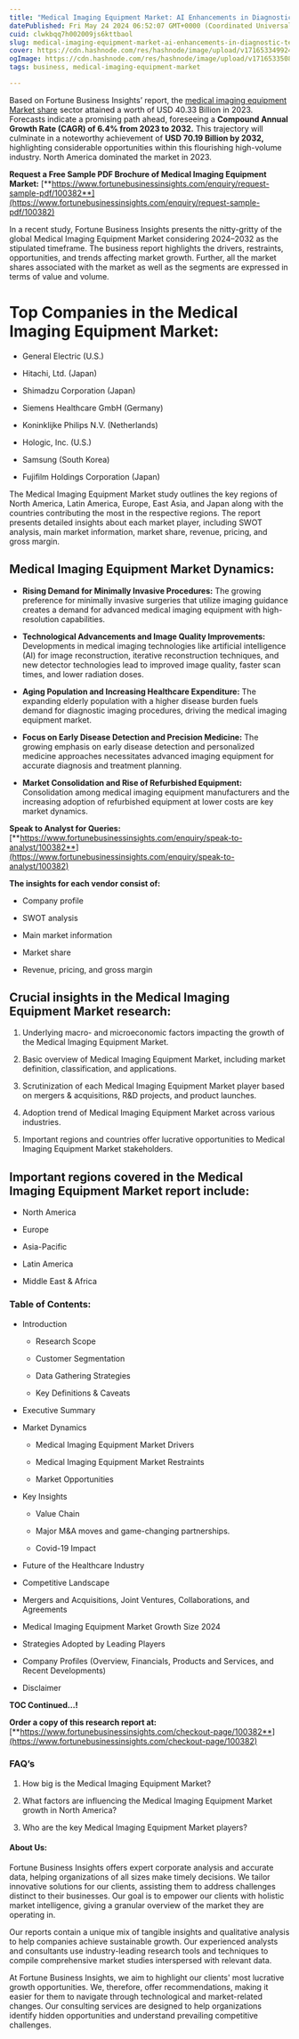 ```yaml
---
title: "Medical Imaging Equipment Market: AI Enhancements in Diagnostic Technology"
datePublished: Fri May 24 2024 06:52:07 GMT+0000 (Coordinated Universal Time)
cuid: clwkbqq7h002009js6kttbaol
slug: medical-imaging-equipment-market-ai-enhancements-in-diagnostic-technology
cover: https://cdn.hashnode.com/res/hashnode/image/upload/v1716533499246/52e43cc4-4277-456c-bbd2-b52376e208c5.png
ogImage: https://cdn.hashnode.com/res/hashnode/image/upload/v1716533508958/81cdd2f5-21be-4906-ba63-c5112c78f051.png
tags: business, medical-imaging-equipment-market

---
```


Based on Fortune Business Insights’ report, the [medical imaging equipment Market share](https://www.fortunebusinessinsights.com/industry-reports/medical-imaging-equipment-market-100382) sector attained a worth of USD 40.33 Billion in 2023. Forecasts indicate a promising path ahead, foreseeing a **Compound Annual Growth Rate (CAGR) of 6.4% from 2023 to 2032.** This trajectory will culminate in a noteworthy achievement of **USD 70.19 Billion by 2032,** highlighting considerable opportunities within this flourishing high-volume industry. North America dominated the market in 2023.

**Request a Free Sample PDF Brochure of Medical Imaging Equipment Market:** [**https://www.fortunebusinessinsights.com/enquiry/request-sample-pdf/100382**](https://www.fortunebusinessinsights.com/enquiry/request-sample-pdf/100382)

In a recent study, Fortune Business Insights presents the nitty-gritty of the global Medical Imaging Equipment Market considering 2024–2032 as the stipulated timeframe. The business report highlights the drivers, restraints, opportunities, and trends affecting market growth. Further, all the market shares associated with the market as well as the segments are expressed in terms of value and volume.

# **Top Companies in the Medical Imaging Equipment Market:**

* General Electric (U.S.)
    
* Hitachi, Ltd. (Japan)
    
* Shimadzu Corporation (Japan)
    
* Siemens Healthcare GmbH (Germany)
    
* Koninklijke Philips N.V. (Netherlands)
    
* Hologic, Inc. (U.S.)
    
* Samsung (South Korea)
    
* Fujifilm Holdings Corporation (Japan)
    

The Medical Imaging Equipment Market study outlines the key regions of North America, Latin America, Europe, East Asia, and Japan along with the countries contributing the most in the respective regions. The report presents detailed insights about each market player, including SWOT analysis, main market information, market share, revenue, pricing, and gross margin.

## Medical Imaging Equipment Market **Dynamics**:

* **Rising Demand for Minimally Invasive Procedures:** The growing preference for minimally invasive surgeries that utilize imaging guidance creates a demand for advanced medical imaging equipment with high-resolution capabilities.
    
* **Technological Advancements and Image Quality Improvements:** Developments in medical imaging technologies like artificial intelligence (AI) for image reconstruction, iterative reconstruction techniques, and new detector technologies lead to improved image quality, faster scan times, and lower radiation doses.
    
* **Aging Population and Increasing Healthcare Expenditure:** The expanding elderly population with a higher disease burden fuels demand for diagnostic imaging procedures, driving the medical imaging equipment market.
    
* **Focus on Early Disease Detection and Precision Medicine:** The growing emphasis on early disease detection and personalized medicine approaches necessitates advanced imaging equipment for accurate diagnosis and treatment planning.
    
* **Market Consolidation and Rise of Refurbished Equipment:** Consolidation among medical imaging equipment manufacturers and the increasing adoption of refurbished equipment at lower costs are key market dynamics.
    

**Speak to Analyst for Queries:** [**https://www.fortunebusinessinsights.com/enquiry/speak-to-analyst/100382**](https://www.fortunebusinessinsights.com/enquiry/speak-to-analyst/100382)

**The insights for each vendor consist of:**

* Company profile
    
* SWOT analysis
    
* Main market information
    
* Market share
    
* Revenue, pricing, and gross margin
    

## **Crucial insights in the Medical Imaging Equipment Market research:**

1. Underlying macro- and microeconomic factors impacting the growth of the Medical Imaging Equipment Market.
    
2. Basic overview of Medical Imaging Equipment Market, including market definition, classification, and applications.
    
3. Scrutinization of each Medical Imaging Equipment Market player based on mergers & acquisitions, R&D projects, and product launches.
    
4. Adoption trend of Medical Imaging Equipment Market across various industries.
    
5. Important regions and countries offer lucrative opportunities to Medical Imaging Equipment Market stakeholders.
    

## **Important regions covered in the Medical Imaging Equipment Market report include:**

* North America
    
* Europe
    
* Asia-Pacific
    
* Latin America
    
* Middle East & Africa
    

### **Table of Contents:**

* Introduction
    
    * Research Scope
        
    * Customer Segmentation
        
    * Data Gathering Strategies
        
    * Key Definitions & Caveats
        
* Executive Summary
    
* Market Dynamics
    
    * Medical Imaging Equipment Market Drivers
        
    * Medical Imaging Equipment Market Restraints
        
    * Market Opportunities
        
* Key Insights
    
    * Value Chain
        
    * Major M&A moves and game-changing partnerships.
        
    * Covid-19 Impact
        
* Future of the Healthcare Industry
    
* Competitive Landscape
    
* Mergers and Acquisitions, Joint Ventures, Collaborations, and Agreements
    
* Medical Imaging Equipment Market Growth Size 2024
    
* Strategies Adopted by Leading Players
    
* Company Profiles (Overview, Financials, Products and Services, and Recent Developments)
    
* Disclaimer
    

**TOC Continued…!**

**Order a copy of this research report at:** [**https://www.fortunebusinessinsights.com/checkout-page/100382**](https://www.fortunebusinessinsights.com/checkout-page/100382)

### **FAQ’s**

1. How big is the Medical Imaging Equipment Market?
    
2. What factors are influencing the Medical Imaging Equipment Market growth in North America?
    
3. Who are the key Medical Imaging Equipment Market players?
    

#### **About Us:**

Fortune Business Insights offers expert corporate analysis and accurate data, helping organizations of all sizes make timely decisions. We tailor innovative solutions for our clients, assisting them to address challenges distinct to their businesses. Our goal is to empower our clients with holistic market intelligence, giving a granular overview of the market they are operating in.

Our reports contain a unique mix of tangible insights and qualitative analysis to help companies achieve sustainable growth. Our experienced analysts and consultants use industry-leading research tools and techniques to compile comprehensive market studies interspersed with relevant data.

At Fortune Business Insights, we aim to highlight our clients' most lucrative growth opportunities. We, therefore, offer recommendations, making it easier for them to navigate through technological and market-related changes. Our consulting services are designed to help organizations identify hidden opportunities and understand prevailing competitive challenges.